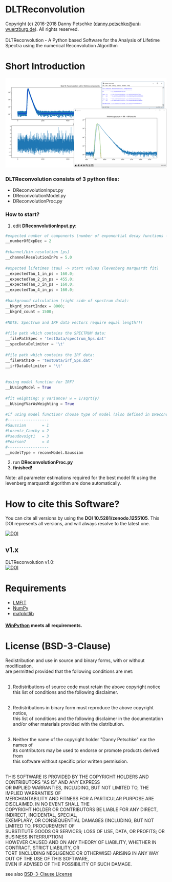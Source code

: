 # DLTReconvolution
Copyright (c) 2016-2018 Danny Petschke (danny.petschke@uni-wuerzburg.de). All rights reserved.<br><br>
DLTReconvolution - A Python based Software for the Analysis of Lifetime Spectra using the numerical Reconvolution Algorithm

# Short Introduction

![DLTReconvolution output](/testData/demo.png)

### DLTReconvolution consists of 3 python files:

- DReconvolutionInput.py
- DReconvolutionModel.py
- DReconvolutionProc.py

### How to start?

1. edit <b>DReconvolutionInput.py</b>:

```python
#expected number of components (number of exponential decay functions - LIMITED to MAX: 4):
__numberOfExpDec = 2

#channel/bin resolution [ps]
__channelResolutionInPs = 5.0

#expected lifetimes (tau) -> start values (levenberg marquardt fit)
__expectedTau_1_in_ps = 160.0;
__expectedTau_2_in_ps = 455.0;
__expectedTau_3_in_ps = 160.0;
__expectedTau_4_in_ps = 160.0;

#background calculation (right side of spectrum data):
__bkgrd_startIndex = 8000;
__bkgrd_count = 1500;

#NOTE: Spectrum and IRF data vectors require equal length!!!

#file path which contains the SPECTRUM data:
__filePathSpec = 'testData/spectrum_5ps.dat'
__specDataDelimiter = '\t'

#file path which contains the IRF data:
__filePathIRF = 'testData/irf_5ps.dat'
__irfDataDelimiter = '\t'


#using model function for IRF?
__bUsingModel = True

#fit weighting: y variance? w = 1/sqrt(y)
__bUsingYVarAsWeighting = True

#if using model function? choose type of model (also defined in DReconvolutionModel.py):
#------------------
#Gaussian       = 1
#Lorentz_Cauchy = 2
#Pseudovoigt1   = 3
#Pearson7       = 4
#------------------
__modelType = reconvModel.Gaussian
```
2. run <b>DReconvolutionProc.py</b>
3. <b>finished!</b>

Note: all parameter estimations required for the best model fit using the levenberg marquardt algorithm are done automatically. 

# How to cite this Software?

You can cite all versions by using the <b>DOI 10.5281/zenodo.1255105</b>. This DOI represents all versions, and will always resolve to the latest one.<br>

[![DOI](https://zenodo.org/badge/DOI/10.5281/zenodo.1255105.svg)](https://doi.org/10.5281/zenodo.1255105)

## v1.x
DLTReconvolution v1.0:<br>[![DOI](https://zenodo.org/badge/135028235.svg)](https://zenodo.org/badge/latestdoi/135028235)<br>

# Requirements
- [LMFIT](https://lmfit.github.io/lmfit-py/model.html) 
- [NumPy](http://www.numpy.org/) 
- [matplotlib](https://matplotlib.org/)<br>

#### [WinPython](https://sourceforge.net/projects/winpython/) meets all requirements. 

# License (BSD-3-Clause)

Redistribution and use in source and binary forms, with or without modification,<br> 
are permitted provided that the following conditions are met:<br><br>

 1. Redistributions of source code must retain the above copyright notice<br>
    this list of conditions and the following disclaimer.<br><br>

 2. Redistributions in binary form must reproduce the above copyright notice,<br> 
    this list of conditions and the following disclaimer in the documentation<br> 
    and/or other materials provided with the distribution.<br><br>

 3. Neither the name of the copyright holder "Danny Petschke" nor the names of<br> 
    its contributors may be used to endorse or promote products derived from <br>
    this software without specific prior written permission.<br><br>


 THIS SOFTWARE IS PROVIDED BY THE COPYRIGHT HOLDERS AND CONTRIBUTORS "AS IS" AND ANY EXPRESS<br> 
 OR IMPLIED WARRANTIES, INCLUDING, BUT NOT LIMITED TO, THE IMPLIED WARRANTIES OF<br> 
 MERCHANTABILITY AND FITNESS FOR A PARTICULAR PURPOSE ARE DISCLAIMED. IN NO EVENT SHALL THE<br> 
 COPYRIGHT HOLDER OR CONTRIBUTORS BE LIABLE FOR ANY DIRECT, INDIRECT, INCIDENTAL, SPECIAL,<br> 
 EXEMPLARY, OR CONSEQUENTIAL DAMAGES (INCLUDING, BUT NOT LIMITED TO, PROCUREMENT OF<br> 
 SUBSTITUTE GOODS OR SERVICES; LOSS OF USE, DATA, OR PROFITS; OR BUSINESS INTERRUPTION)<br> 
 HOWEVER CAUSED AND ON ANY THEORY OF LIABILITY, WHETHER IN CONTRACT, STRICT LIABILITY, OR<br> 
 TORT (INCLUDING NEGLIGENCE OR OTHERWISE) ARISING IN ANY WAY OUT OF THE USE OF THIS SOFTWARE,<br> 
 EVEN IF ADVISED OF THE POSSIBILITY OF SUCH DAMAGE.<br>
 
 see also [BSD-3-Clause License](https://opensource.org/licenses/BSD-3-Clause)
